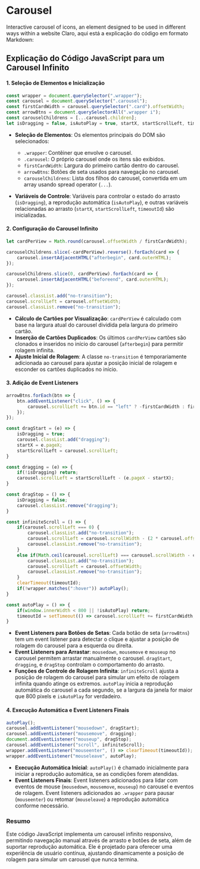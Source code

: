 # Carousel
Interactive carousel of icons, an element designed to be used in different ways within a website
Claro, aqui está a explicação do código em formato Markdown:

## Explicação do Código JavaScript para um Carousel Infinito

#### 1. Seleção de Elementos e Inicialização
```javascript
const wrapper = document.querySelector(".wrapper");
const carousel = document.querySelector(".carousel");
const firstCardWidth = carousel.querySelector(".card").offsetWidth;
const arrowBtns = document.querySelectorAll(".wrapper i");
const carouselChildrens = [...carousel.children];
let isDragging = false, isAutoPlay = true, startX, startScrollLeft, timeoutId;
```
- **Seleção de Elementos**: Os elementos principais do DOM são selecionados:
  - `.wrapper`: Contêiner que envolve o carousel.
  - `.carousel`: O próprio carousel onde os itens são exibidos.
  - `firstCardWidth`: Largura do primeiro cartão dentro do carousel.
  - `arrowBtns`: Botões de seta usados para navegação no carousel.
  - `carouselChildrens`: Lista dos filhos do carousel, convertida em um array usando spread operator (`...`).

- **Variáveis de Controle**: Variáveis para controlar o estado do arrasto (`isDragging`), a reprodução automática (`isAutoPlay`), e outras variáveis relacionadas ao arrasto (`startX`, `startScrollLeft`, `timeoutId`) são inicializadas.

#### 2. Configuração do Carousel Infinito
```javascript
let cardPerView = Math.round(carousel.offsetWidth / firstCardWidth);

carouselChildrens.slice(-cardPerView).reverse().forEach(card => {
    carousel.insertAdjacentHTML("afterbegin", card.outerHTML);
});

carouselChildrens.slice(0, cardPerView).forEach(card => {
    carousel.insertAdjacentHTML("beforeend", card.outerHTML);
});

carousel.classList.add("no-transition");
carousel.scrollLeft = carousel.offsetWidth;
carousel.classList.remove("no-transition");
```
- **Cálculo de Cartões por Visualização**: `cardPerView` é calculado com base na largura atual do carousel dividida pela largura do primeiro cartão.
- **Inserção de Cartões Duplicados**: Os últimos `cardPerView` cartões são clonados e inseridos no início do carousel (`afterbegin`) para permitir rolagem infinita.
- **Ajuste Inicial de Rolagem**: A classe `no-transition` é temporariamente adicionada ao carousel para ajustar a posição inicial de rolagem e esconder os cartões duplicados no início.

#### 3. Adição de Event Listeners
```javascript
arrowBtns.forEach(btn => {
    btn.addEventListener("click", () => {
        carousel.scrollLeft += btn.id == "left" ? -firstCardWidth : firstCardWidth;
    });
});

const dragStart = (e) => {
    isDragging = true;
    carousel.classList.add("dragging");
    startX = e.pageX;
    startScrollLeft = carousel.scrollLeft;
}

const dragging = (e) => {
    if(!isDragging) return;
    carousel.scrollLeft = startScrollLeft - (e.pageX - startX);
}

const dragStop = () => {
    isDragging = false;
    carousel.classList.remove("dragging");
}

const infiniteScroll = () => {
    if(carousel.scrollLeft === 0) {
        carousel.classList.add("no-transition");
        carousel.scrollLeft = carousel.scrollWidth - (2 * carousel.offsetWidth);
        carousel.classList.remove("no-transition");
    }
    else if(Math.ceil(carousel.scrollLeft) === carousel.scrollWidth - carousel.offsetWidth) {
        carousel.classList.add("no-transition");
        carousel.scrollLeft = carousel.offsetWidth;
        carousel.classList.remove("no-transition");
    }
    clearTimeout(timeoutId);
    if(!wrapper.matches(":hover")) autoPlay();
}

const autoPlay = () => {
    if(window.innerWidth < 800 || !isAutoPlay) return;
    timeoutId = setTimeout(() => carousel.scrollLeft += firstCardWidth, 1000);
}
```
- **Event Listeners para Botões de Setas**: Cada botão de seta (`arrowBtns`) tem um event listener para detectar o clique e ajustar a posição de rolagem do carousel para a esquerda ou direita.
- **Event Listeners para Arrastar**: `mousedown`, `mousemove` e `mouseup` no carousel permitem arrastar manualmente o carousel. `dragStart`, `dragging`, e `dragStop` controlam o comportamento do arrasto.
- **Funções de Controle de Rolagem Infinita**: `infiniteScroll` ajusta a posição de rolagem do carousel para simular um efeito de rolagem infinita quando atinge os extremos. `autoPlay` inicia a reprodução automática do carousel a cada segundo, se a largura da janela for maior que 800 pixels e `isAutoPlay` for verdadeiro.

#### 4. Execução Automática e Event Listeners Finais
```javascript
autoPlay();
carousel.addEventListener("mousedown", dragStart);
carousel.addEventListener("mousemove", dragging);
document.addEventListener("mouseup", dragStop);
carousel.addEventListener("scroll", infiniteScroll);
wrapper.addEventListener("mouseenter", () => clearTimeout(timeoutId));
wrapper.addEventListener("mouseleave", autoPlay);
```
- **Execução Automática Inicial**: `autoPlay()` é chamado inicialmente para iniciar a reprodução automática, se as condições forem atendidas.
- **Event Listeners Finais**: Event listeners adicionados para lidar com eventos de mouse (`mousedown`, `mousemove`, `mouseup`) no carousel e eventos de rolagem. Event listeners adicionados ao `.wrapper` para pausar (`mouseenter`) ou retomar (`mouseleave`) a reprodução automática conforme necessário.

### Resumo
Este código JavaScript implementa um carousel infinito responsivo, permitindo navegação manual através de arrasto e botões de seta, além de suportar reprodução automática. Ele é projetado para oferecer uma experiência de usuário contínua, ajustando dinamicamente a posição de rolagem para simular um carousel que nunca termina.
